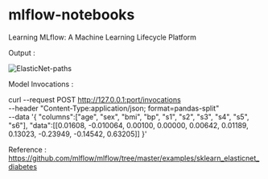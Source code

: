 # mlflow-notebooks
Learning  MLflow: A Machine Learning Lifecycle Platform

Output : 

![ElasticNet-paths](https://user-images.githubusercontent.com/284564/135728173-9fe5f6f0-acd0-4de8-914b-d410e6c48cd4.png)


Model Invocations : 

curl --request POST http://127.0.0.1:port/invocations \
       --header "Content-Type:application/json; format=pandas-split" \
       --data '{
    "columns":["age", "sex", "bmi", "bp", "s1", "s2", "s3", "s4", "s5", "s6"],
   "data":[[0.01608, -0.010064, 0.00100, 0.00000, 0.00642, 0.01189, 0.13023, -0.23949, -0.14542, 0.63205]]
  }'



Reference : 
https://github.com/mlflow/mlflow/tree/master/examples/sklearn_elasticnet_diabetes
